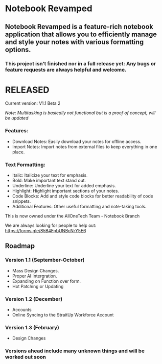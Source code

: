 # Notebook Revamped


## Notebook Revamped is a feature-rich notebook application that allows you to efficiently manage and style your notes with various formatting options.

### This project isn't finished nor in a full release yet: Any bugs or feature requests are always helpful and welcome.

# RELEASED 

Current version: V1.1 Beta 2

*Note: Multitasking is basically not functional but is a proof of concept, will be updated* 

### Features:
- Download Notes: Easily download your notes for offline access.
- Import Notes: Import notes from external files to keep everything in one place.


### Text Formatting:
- Italic: Italicize your text for emphasis.
- Bold: Make important text stand out.
- Underline: Underline your text for added emphasis.
- Highlight: Highlight important sections of your notes.
- Code Blocks: Add and style code blocks for better readability of code snippets.
- Additional Features: Other useful formatting and note-taking tools.


This is now owned under the AllOneTech Team - Notebook Branch

We are always looking for people to help out: https://forms.gle/85B4FpbUNBcNrY5E6

## Roadmap

### Version 1.1 (September-October)
- Mass Design Changes.
- Proper AI Intergration.
- Expanding on Function over form.
- Hot Patching or Updating

### Version 1.2 (December)
- Accounts
- Online Syncing to the StraitUp Workforce Account

### Version 1.3 (February)
- Design Changes

### Versions ahead include many unknown things and will be worked out soon
